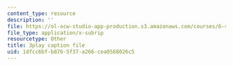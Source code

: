 ```yaml
---
content_type: resource
description: ''
file: https://ol-ocw-studio-app-production.s3.amazonaws.com/courses/6-s897-machine-learning-for-healthcare-spring-2019/1dfcc6bfb8765f37a266cea0568026c5_vof7x8r_ZUA.vtt
file_type: application/x-subrip
resourcetype: Other
title: 3play caption file
uid: 1dfcc6bf-b876-5f37-a266-cea0568026c5
---
```

